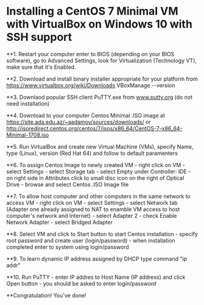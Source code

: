# Installing a CentOS 7 Minimal VM with VirtualBox on Windows 10 with SSH support

**1. Restart your computer enter to BIOS (depending on your BIOS software), go to Advanced Settings, look for Virtualization (Technology VT), make sure that it's Enabled.

**2. Download and install binary installer appropriate for your platform from https://www.virtualbox.org/wiki/Downloads
VBoxManage --version

**3. Downlaod popular SSH client PuTTY.exe from www.putty.org (do not need installation)

**4. Download to your computer Centos Minimal .ISO image at https://site.ada.edu.az/~aadamov/sources/downloads/ 
or http://isoredirect.centos.org/centos/7/isos/x86_64/CentOS-7-x86_64-Minimal-1708.iso 

**5. Run VirtualBox and create new Virtual Machine (VMs), specify Name, type (Linux), version (Red Hat 64) and follow to default paramenters

**6. To assign Centos Image to newly created VM
    - right click on VM 
    - select Settings
    - select Storage tab
    - select Empty under Controller: IDE
    - on right side in Attributes click to small disc icon on the right of Optical Drive
    - browse and select Centos .ISO Image file

**7. To allow host computer and other computers in the same network to access VM
    - right click on VM 
    - select Settings
    - select Network tab (Adapter one already assigned to NAT to enamble VM access to host computer's network and Internet)
    - select Adapter 2 
    - check Enable Network Adapter
    - select Bridged Adapter

**8. Select VM and click to Start button to start Centos installation
    - specify root password and create user (login/password)
    - when installation completed enter to system using login/password

**9. To learn dynamic IP address assigned by DHCP type command "ip addr"

**10. Run PuTTY 
    - enter IP addres to Host Name (IP address) and click Open button
    - you should be asked to enter login/password

**Congratulation! You've done!
